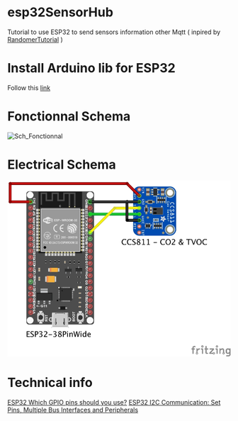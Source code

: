 # esp32SensorHub
Tutorial to use ESP32 to send sensors information other Mqtt ( inpired by [RandomerTutorial](https://randomnerdtutorials.com/esp32-mqtt-publish-subscribe-arduino-ide/) )

# Install Arduino lib for ESP32
Follow this [link](https://randomnerdtutorials.com/installing-the-esp32-board-in-arduino-ide-windows-instructions/)

# Fonctionnal Schema
![Sch_Fonctionnal](https://user-images.githubusercontent.com/25310798/73060571-6b0a2700-3e98-11ea-8de7-cf990ef746e2.jpg)
 
# Electrical Schema
![Sch_Elect](https://github.com/RomainTourte/esp32SensorHub/blob/master/ESP32/Sch_ESP32_CCS811_bb.jpg)

# Technical info 
[ESP32 Which GPIO pins should you use?](https://randomnerdtutorials.com/esp32-pinout-reference-gpios/)
[ESP32 I2C Communication: Set Pins, Multiple Bus Interfaces and Peripherals](https://randomnerdtutorials.com/esp32-i2c-communication-arduino-ide/)
